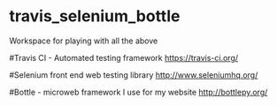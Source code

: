 # travis_selenium_bottle
Workspace for playing with all the above

#Travis CI - Automated testing framework
https://travis-ci.org/

#Selenium front end web testing library
http://www.seleniumhq.org/

#Bottle - microweb framework I use for my website
http://bottlepy.org/

